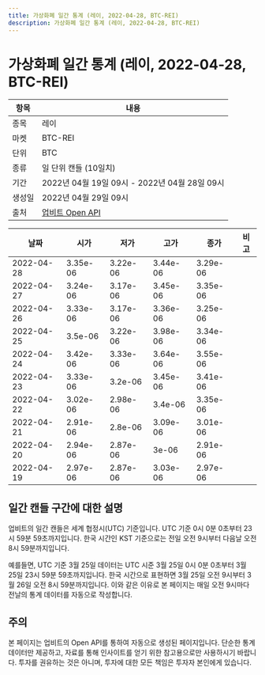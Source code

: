 ```yaml
---
title: 가상화폐 일간 통계 (레이, 2022-04-28, BTC-REI)
description: 가상화폐 일간 통계 (레이, 2022-04-28, BTC-REI)
---
```



가상화폐 일간 통계 (레이, 2022-04-28, BTC-REI)
===

|항목|내용|
|--|--|
|종목|레이|
|마켓|BTC-REI|
|단위|BTC|
|종류|일 단위 캔들 (10일치)|
|기간|2022년 04월 19일 09시 - 2022년 04월 28일 09시|
|생성일|2022년 04월 29일 09시|
|출처|[업비트 Open API](https://docs.upbit.com)|


|날짜|시가|저가|고가|종가|비고|
|--|--|--|--|--|--|
|2022-04-28|3.35e-06|3.22e-06|3.44e-06|3.29e-06|    |
|2022-04-27|3.24e-06|3.17e-06|3.45e-06|3.35e-06|    |
|2022-04-26|3.33e-06|3.17e-06|3.36e-06|3.25e-06|    |
|2022-04-25|3.5e-06|3.22e-06|3.98e-06|3.34e-06|    |
|2022-04-24|3.42e-06|3.33e-06|3.64e-06|3.55e-06|    |
|2022-04-23|3.33e-06|3.2e-06|3.45e-06|3.41e-06|    |
|2022-04-22|3.02e-06|2.98e-06|3.4e-06|3.35e-06|    |
|2022-04-21|2.91e-06|2.8e-06|3.09e-06|3.01e-06|    |
|2022-04-20|2.94e-06|2.87e-06|3e-06|2.91e-06|    |
|2022-04-19|2.97e-06|2.87e-06|3.03e-06|2.97e-06|    |


일간 캔들 구간에 대한 설명
---


업비트의 일간 캔들은 세계 협정시(UTC) 기준입니다. 
UTC 기준 0시 0분 0초부터 23시 59분 59초까지입니다. 
한국 시간인 KST 기준으로는 전일 오전 9시부터 다음날 오전 8시 59분까지입니다. 


예를들면, UTC 기준 3월 25일 데이터는 UTC 시준 3월 25일 0시 0분 0초부터 3월 25일 23시 59분 59초까지입니다. 
한국 시간으로 표현하면 3월 25일 오전 9시부터 3월 26일 오전 8시 59분까지입니다. 
이와 같은 이유로 본 페이지는 매일 오전 9시마다 전날의 통계 데이터를 자동으로 작성합니다. 


주의
---


본 페이지는 업비트의 Open API를 통하여 자동으로 생성된 페이지입니다. 
단순한 통계 데이터만 제공하고, 자료를 통해 인사이트를 얻기 위한 참고용으로만 사용하시기 바랍니다. 
투자를 권유하는 것은 아니며, 투자에 대한 모든 책임은 투자자 본인에게 있습니다. 
